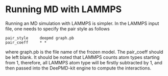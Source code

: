 # Running MD with LAMMPS

Running an MD simulation with LAMMPS is simpler. In the LAMMPS input file, one needs to specify the pair style as follows

```
pair_style     deepmd graph.pb
pair_coeff     * *
```
where graph.pb is the file name of the frozen model. The pair_coeff should be left blank. It should be noted that LAMMPS counts atom types starting from 1, therefore, all LAMMPS atom type will be firstly subtracted by 1, and then passed into the DeePMD-kit engine to compute the interactions. 